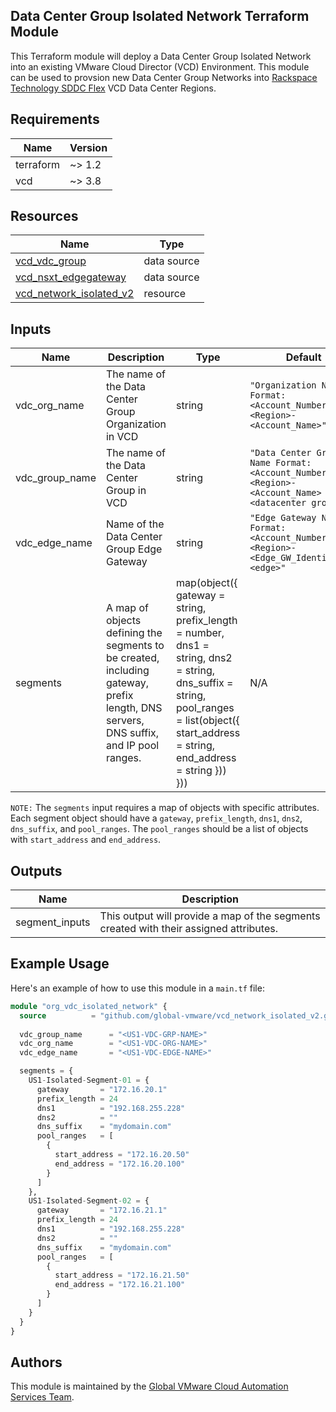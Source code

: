 ## Data Center Group Isolated Network Terraform Module

This Terraform module will deploy a Data Center Group Isolated Network into an existing VMware Cloud Director (VCD) Environment.  This module can be used to provsion new Data Center Group Networks into [Rackspace Technology SDDC Flex](https://www.rackspace.com/cloud/private/software-defined-data-center-flex) VCD Data Center Regions.

## Requirements

| Name | Version |
|------|---------|
| terraform | ~> 1.2 |
| vcd | ~> 3.8 |

## Resources

| Name | Type |
|------|------|
| [vcd_vdc_group](https://registry.terraform.io/providers/vmware/vcd/latest/docs/data-sources/vdc_group) | data source |
| [vcd_nsxt_edgegateway](https://registry.terraform.io/providers/vmware/vcd/latest/docs/data-sources/nsxt_edgegateway) | data source |
| [vcd_network_isolated_v2](https://registry.terraform.io/providers/vmware/vcd/latest/docs/resources/network_isolated_v2) | resource |

## Inputs

| Name | Description | Type | Default | Required |
|------|-------------|------|---------|----------|
| vdc_org_name | The name of the Data Center Group Organization in VCD | string | `"Organization Name Format: <Account_Number>-<Region>-<Account_Name>"` | yes |
| vdc_group_name | The name of the Data Center Group in VCD | string | `"Data Center Group Name Format: <Account_Number>-<Region>-<Account_Name> <datacenter group>"` | yes |
| vdc_edge_name | Name of the Data Center Group Edge Gateway | string | `"Edge Gateway Name Format: <Account_Number>-<Region>-<Edge_GW_Identifier>-<edge>"` | yes |
| segments | A map of objects defining the segments to be created, including gateway, prefix length, DNS servers, DNS suffix, and IP pool ranges. | map(object({ gateway = string, prefix_length = number, dns1 = string, dns2 = string, dns_suffix = string, pool_ranges = list(object({ start_address = string, end_address = string })) })) | N/A | yes |

`NOTE:` The `segments` input requires a map of objects with specific attributes. Each segment object should have a `gateway`, `prefix_length`, `dns1`, `dns2`, `dns_suffix`, and `pool_ranges`. The `pool_ranges` should be a list of objects with `start_address` and `end_address`.

## Outputs

| Name | Description |
|------|-------------|
| segment_inputs | This output will provide a map of the segments created with their assigned attributes. |

## Example Usage

Here's an example of how to use this module in a `main.tf` file:

```terraform
module "org_vdc_isolated_network" {
  source          = "github.com/global-vmware/vcd_network_isolated_v2.git?ref=v1.0.1"
  
  vdc_group_name      = "<US1-VDC-GRP-NAME>"
  vdc_org_name        = "<US1-VDC-ORG-NAME>"
  vdc_edge_name       = "<US1-VDC-EDGE-NAME>"

  segments = {
    US1-Isolated-Segment-01 = {
      gateway       = "172.16.20.1"
      prefix_length = 24
      dns1          = "192.168.255.228"
      dns2          = ""
      dns_suffix    = "mydomain.com"
      pool_ranges   = [
        {
          start_address = "172.16.20.50"
          end_address = "172.16.20.100"
        }
      ]
    },
    US1-Isolated-Segment-02 = {
      gateway       = "172.16.21.1"
      prefix_length = 24
      dns1          = "192.168.255.228"
      dns2          = ""
      dns_suffix    = "mydomain.com"
      pool_ranges   = [
        {
          start_address = "172.16.21.50"
          end_address = "172.16.21.100"
        }
      ]
    }    
  }
}
```

## Authors

This module is maintained by the [Global VMware Cloud Automation Services Team](https://github.com/global-vmware).